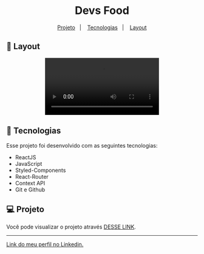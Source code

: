 <h1 align="center"> Devs Food </h1>

<p align="center">
  <a href="#-projeto">Projeto</a>&nbsp;&nbsp;&nbsp;|&nbsp;&nbsp;&nbsp;
  <a href="#-tecnologias">Tecnologias</a>&nbsp;&nbsp;&nbsp;|&nbsp;&nbsp;&nbsp;
  <a href="#-layout">Layout</a>
</p>

## 🔖 Layout

<p align="center">
  <video src="https://user-images.githubusercontent.com/111329429/215085850-db8fcb70-d93e-450f-9bfa-81d5f6d7ebbc.mp4">
</p>

## 🚀 Tecnologias

Esse projeto foi desenvolvido com as seguintes tecnologias:

- ReactJS
- JavaScript
- Styled-Components
- React-Router
- Context API
- Git e Github

## 💻 Projeto

Você pode visualizar o projeto através [DESSE LINK](https://app-devs-food.netlify.app/).

---

[Link do meu perfil no Linkedin.](https://www.linkedin.com/in/felipe-moises-4a1b58248/)
